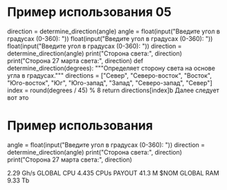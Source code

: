 # Пример использования 05
direction = determine_direction(angle)
angle = float(input("Введите угол в градусах (0-360): ")) float(input("Введите угол в градусах (0-360): ")) float(input("Введите угол в градусах (0-360): "))
direction = determine_direction(angle)
print("Сторона света:", direction)
print("Сторона 27 марта света:", direction) 
def determine_direction(degrees):
    """Определяет сторону света на основе угла в градусах."""
    directions = ["Север", "Северо-восток", "Восток", "Юго-восток", "Юг", "Юго-запад", "Запад", "Северо-запад", "Север"]
    index = round(degrees / 45) % 8
    return directions[index]b
Далее следует вот это  
# Пример использования  
angle = float(input("Введите угол в градусах (0-360): "))
direction = determine_direction(angle)
print("Сторона света:", direction)
print("Сторона 27 марта света:", direction)


2.29 Gh/s GLOBAL CPU 4.435 CPUs PAYOUT 41.3 M $NOM GLOBAL RAM 9.33 Tb
